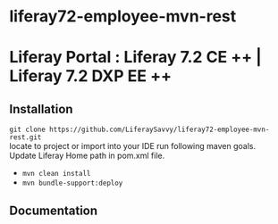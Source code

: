 # liferay72-employee-mvn-rest
# Liferay Portal : Liferay 7.2 CE ++ | Liferay 7.2 DXP EE ++
## Installation
`git clone https://github.com/LiferaySavvy/liferay72-employee-mvn-rest.git`  
locate to project or import into your IDE run following maven goals.  
Update Liferay Home path in pom.xml file.
* `mvn clean install`
* `mvn bundle-support:deploy`
## Documentation 
<TBD>
